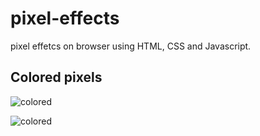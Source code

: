 # pixel-effects
pixel effetcs on browser using HTML, CSS and Javascript.

## Colored pixels
![colored](colored1.gif)

![colored](colored2.gif)
